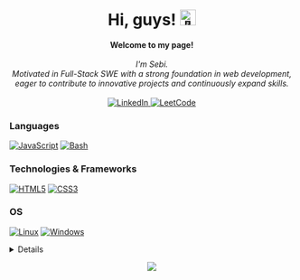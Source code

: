 <h1 align="center">Hi, guys! <img src="https://github-production-user-asset-6210df.s3.amazonaws.com/24524555/238178097-766d336d-b87d-44ba-807c-c51de2bc6b4d.gif" width="28px" alt="👋"></h1>

<p align="center">
    <b>Welcome to my page!</b><br><br>
    <i>
        I'm Sebi.<br>
        Motivated in Full-Stack SWE with a strong foundation in web development, eager to contribute to innovative projects and  continuously expand skills.<br>
    </i><br>
    <a href="#">
        <img src="https://img.shields.io/badge/LinkedIn-blue?style=flat-square&logo=linkedin" alt="LinkedIn">
    </a>
    <a href="#">
        <img src="https://img.shields.io/badge/LeetCode-blue?style=flat-square&logo=LeetCode" alt="LeetCode">
    </a>
</p>

### Languages
[![JavaScript](https://img.shields.io/badge/javascript-black?style=for-the-badge&logo=javascript)](https://github.com/sebiram)
[![Bash](https://img.shields.io/badge/bash-black?style=for-the-badge&logo=gnu-bash&logoColor=white)](https://github.com/sebiram)

### Technologies & Frameworks
[![HTML5](https://img.shields.io/badge/html5-black?style=for-the-badge&logo=html5)](https://hub.docker.com/u/sebiram)
[![CSS3](https://img.shields.io/badge/css3-black?style=for-the-badge&logo=css3)](https://hub.docker.com/u/sebiram)

### OS
[![Linux](https://img.shields.io/badge/linux-black?style=for-the-badge&logo=Linux)](https://github.com/sebiram)
[![Windows](https://img.shields.io/badge/Windows-black?style=for-the-badge&logo=Windows)](https://github.comsebiramd)

<details>
<p align="center">
  <a href="https://github.com/sebiram">
    <img src="http://github-profile-summary-cards.vercel.app/api/cards/profile-details?username=sebiram&theme=transparent" />
  </a>
  <a href="https://github.com/sebiram">
    <img src="https://github-readme-streak-stats.herokuapp.com/?user=sebiram&hide_border=true&card_width=338&theme=transparent" />
  </a>
  <a href="https://github.com/sebiram">
    <img src="http://github-profile-summary-cards.vercel.app/api/cards/stats?username=sebiram&theme=transparent" />
  </a>
  <a href="https://github.com/sebiram">
    <img src="https://github-readme-stats.vercel.app/api/top-langs/?username=sebiram&langs_count=10&exclude_repo=&hide=jupyter%20notebook,vim%20script,cmake,makefile,batchfile,emacs%20lisp,css,html&layout=default&card_width=699&hide_border=true&theme=transparent" />
  </a>
</p>
</details>

<p align="center">
  <a href="https://github.com/sebiram">
    <img src="https://komarev.com/ghpvc/?username=sebiram&color=blue&style=flat)" />
  </a>
</p>
<!--

- 🔭 I’m currently working on ...
- 🌱 I’m currently learning ...
- 👯 I’m looking to collaborate on ...
- 🤔 I’m looking for help with ...
- 💬 Ask me about ...
- 📫 How to reach me: ...
- 😄 Pronouns: ...
- ⚡ Fun fact: ...
-->
